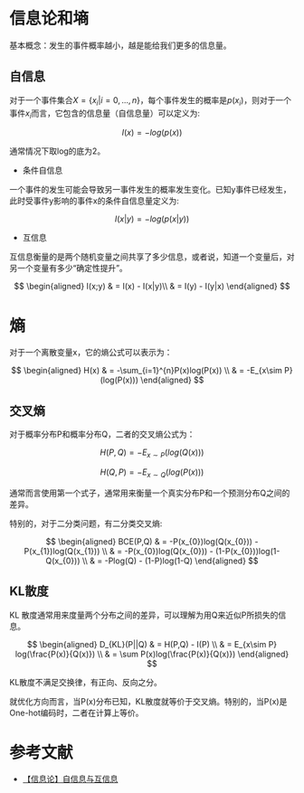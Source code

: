 # 信息论和墒

基本概念：发生的事件概率越小，越是能给我们更多的信息量。

## 自信息
对于一个事件集合$X=\{x_{i}|i=0,...,n\}$，每个事件发生的概率是$p(x_i)$，则对于一个事件$x_i$而言，它包含的信息量（自信息量）可以定义为:

$$
I(x) = -log(p(x))
$$

通常情况下取log的底为2。

- 条件自信息

一个事件的发生可能会导致另一事件发生的概率发生变化。已知y事件已经发生，此时受事件y影响的事件x的条件自信息量定义为:

$$
I(x|y) = -log(p(x|y))
$$

- 互信息

互信息衡量的是两个随机变量之间共享了多少信息，或者说，知道一个变量后，对另一个变量有多少“确定性提升”。

$$
\begin{aligned}
I(x;y) & = I(x) - I(x|y)\\
       & = I(y) - I(y|x)
\end{aligned}
$$


# 熵

对于一个离散变量x，它的熵公式可以表示为：

$$
\begin{aligned}
H(x) & = -\sum_{i=1}^{n}P(x)log(P(x)) \\
        & = -E_{x\sim P}(log(P(x)))
\end{aligned}
$$

## 交叉熵
对于概率分布P和概率分布Q，二者的交叉熵公式为：

$$
H(P,Q) = -E_{x\sim P}(log(Q(x)))
$$

$$
H(Q,P) = -E_{x\sim Q}(log(P(x)))
$$

通常而言使用第一个式子，通常用来衡量一个真实分布P和一个预测分布Q之间的差异。

特别的，对于二分类问题，有二分类交叉熵:

$$
\begin{aligned}
BCE(P,Q) & = -P(x_{0})log(Q(x_{0})) - P(x_{1})log(Q(x_{1}))  \\
& = -P(x_{0})log(Q(x_{0})) - (1-P(x_{0}))log(1-Q(x_{0})) \\
& = -Plog(Q) - (1-P)log(1-Q)
\end{aligned}
$$

## KL散度

KL 散度通常用来度量两个分布之间的差异，可以理解为用Q来近似P所损失的信息。

$$
\begin{aligned}
D_{KL}(P||Q) & = H(P,Q) - I(P) \\
             & = E_{x\sim P} log(\frac{P(x)}{Q(x)}) \\
             & = \sum P(x)log(\frac{P(x)}{Q(x)})
\end{aligned}
$$

KL散度不满足交换律，有正向、反向之分。

就优化方向而言，当P(x)分布已知，KL散度就等价于交叉熵。特别的，当P(x)是One-hot编码时，二者在计算上等价。

# 参考文献

- [【信息论】自信息与互信息](https://zhuanlan.zhihu.com/p/523745054)